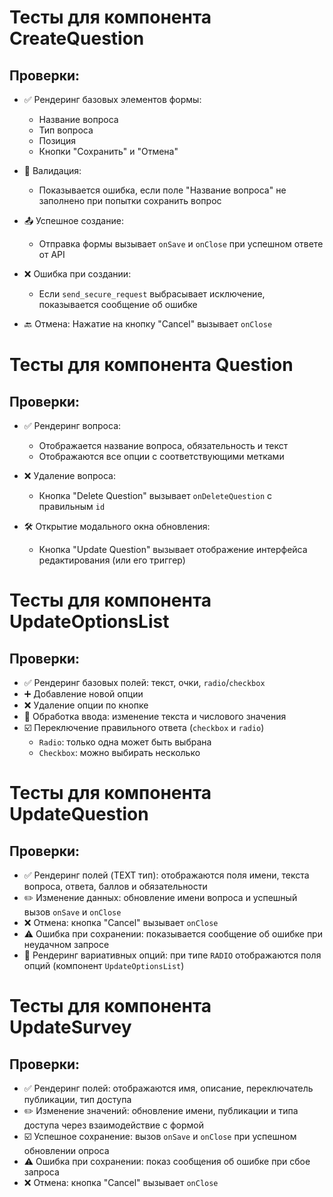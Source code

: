 # Тесты для компонента CreateQuestion

## Проверки:

- ✅ Рендеринг базовых элементов формы:
  - Название вопроса
  - Тип вопроса
  - Позиция
  - Кнопки "Сохранить" и "Отмена"

- 🛑 Валидация:
  - Показывается ошибка, если поле "Название вопроса" не заполнено при попытки сохранить вопрос

- 📤 Успешное создание:
  - Отправка формы вызывает `onSave` и `onClose` при успешном ответе от API

- ❌ Ошибка при создании:
  - Если `send_secure_request` выбрасывает исключение, показывается сообщение об ошибке

- 🔙 Отмена: Нажатие на кнопку "Cancel" вызывает `onClose`

# Тесты для компонента Question

## Проверки:

- ✅ Рендеринг вопроса:
  - Отображается название вопроса, обязательность и текст
  - Отображаются все опции с соответствующими метками

- ❌ Удаление вопроса:
  - Кнопка "Delete Question" вызывает `onDeleteQuestion` с правильным `id`

- 🛠️ Открытие модального окна обновления:
  - Кнопка "Update Question" вызывает отображение интерфейса редактирования (или его триггер)

# Тесты для компонента UpdateOptionsList

## Проверки:

- ✅ Рендеринг базовых полей: текст, очки, `radio`/`checkbox`
- ➕ Добавление новой опции
- ❌ Удаление опции по кнопке
- 📝 Обработка ввода: изменение текста и числового значения
- ☑️ Переключение правильного ответа (`checkbox` и `radio`)
  - `Radio`: только одна может быть выбрана
  - `Checkbox`: можно выбирать несколько

# Тесты для компонента UpdateQuestion

## Проверки:

- ✅ Рендеринг полей (TEXT тип): отображаются поля имени, текста вопроса, ответа, баллов и обязательности
- ✏️ Изменение данных: обновление имени вопроса и успешный вызов `onSave` и `onClose`
- ❌ Отмена: кнопка "Cancel" вызывает `onClose`
- ⚠️ Ошибка при сохранении: показывается сообщение об ошибке при неудачном запросе
- 🔁 Рендеринг вариативных опций: при типе `RADIO` отображаются поля опций (компонент `UpdateOptionsList`)

# Тесты для компонента UpdateSurvey

## Проверки:

- ✅ Рендеринг полей: отображаются имя, описание, переключатель публикации, тип доступа
- ✏️ Изменение значений: обновление имени, публикации и типа доступа через взаимодействие с формой
- ☑️ Успешное сохранение: вызов `onSave` и `onClose` при успешном обновлении опроса
- ⚠️ Ошибка при сохранении: показ сообщения об ошибке при сбое запроса
- ❌ Отмена: кнопка "Cancel" вызывает `onClose`
